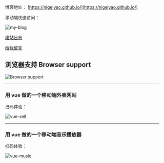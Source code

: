 博客地址： [https://nigelyao.github.io/](https://nigelyao.github.io/)

移动端快速访问：

![my-blog](https://nigelyao.github.io/images/view-my-blog.png)

[建站日志](https://nigelyao.github.io/weblog/)

[给我留言](https://nigelyao.github.io/guestbook/)

## 浏览器支持 Browser support

![Browser support](http://iissnan.com/nexus/next/browser-support.png)

--------

### 用 vue 做的一个移动端外卖网站

扫码体验：

![vue-sell](https://nigelyao.github.io/images/vue-sell-2.png)

--------

### 用 vue 做的一个移动端音乐播放器

扫码体验：

![vue-music](https://nigelyao.github.io/images/vue-music-1.png)
